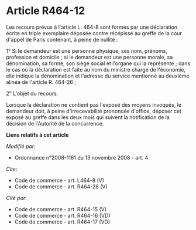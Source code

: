 # Article R464-12

Les recours prévus à l'article L. 464-8 sont formés par une déclaration écrite en triple exemplaire déposée contre récépissé
au greffe de la cour d'appel de Paris contenant, à peine de nullité : 

1° Si le demandeur est une personne physique, ses nom, prénoms, profession et domicile ; si le demandeur est une personne
morale, sa dénomination, sa forme, son siège social et l'organe qui la représente ; dans le cas où la déclaration est faite
au nom du ministre chargé de l'économie, elle indique la dénomination et l'adresse du service mentionné au deuxième alinéa de
l'article R. 464-26 ; 

2° L'objet du recours. 

Lorsque la déclaration ne contient pas l'exposé des moyens invoqués, le demandeur doit, à peine d'irrecevabilité prononcée
d'office, déposer cet exposé au greffe dans les deux mois qui suivent la notification de la décision de l'Autorité de la
concurrence.

**Liens relatifs à cet article**

_Modifié par_:

  - Ordonnance n°2008-1161 du 13 novembre 2008 - art. 4

_Cite_:

  - Code de commerce - art. L464-8 (V)
  - Code de commerce - art. R464-26 (V)

_Cité par_:

  - Code de commerce - art. R464-15 (V)
  - Code de commerce - art. R464-16 (VD)
  - Code de commerce - art. R464-17 (VD)
